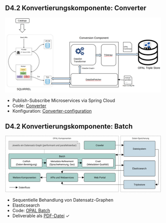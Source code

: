 ## D4.2 Konvertierungskomponente: Converter

![](../Medien/AP4.2-Converter.png)

- Publish-Subscribe Microservices via Spring Cloud
- Code: [Converter](https://github.com/projekt-opal/converter)  
- Konfiguration: [Converter-configuration](https://github.com/projekt-opal/converter-configuration)

## D4.2 Konvertierungskomponente: Batch

![](../Medien/AP1.3-Batch.png)

- Sequentielle Behandlung von Datensatz-Graphen
- Elasticsearch
- Code: [OPAL Batch](https://github.com/projekt-opal/batch)
- Deliverable als [PDF-Datei](https://hobbitdata.informatik.uni-leipzig.de/OPAL/Deliverables/OPAL_D4.2_Conversion_component.pdf) ✓

